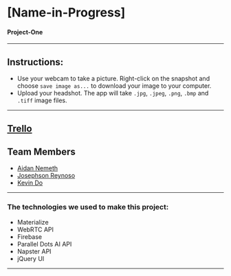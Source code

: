 # [Name-in-Progress]

#### Project-One

---------------

## Instructions:
* Use your webcam to take a picture. Right-click on the snapshot and choose `save image as...` to download your image to your computer. 
* Upload your headshot. The app will take `.jpg`, `.jpeg`, `.png`, `.bmp` and `.tiff` image files. 

---------------
## [Trello](https://trello.com/b/aIbXUAJ1/project-one)

## Team Members
* [Aidan Nemeth](https://github.com/ironaidan)
* [Josephson Reynoso](https://github.com/JSR88431)
* [Kevin Do](https://github.com/do-kevin)

---------------

### The technologies we used to make this project:
- Materialize
- WebRTC API
- Firebase
- Parallel Dots AI API
- Napster API
- jQuery UI

--------------
